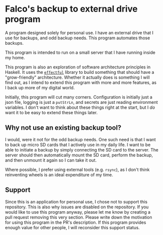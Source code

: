 # Falco's backup to external drive program

A program designed solely for personal use. I have an external drive that I use
for backups, and odd backup needs. This program automates those backups.

This program is intended to run on a small server that I have running inside my
home.

This program is also an exploration of software architecture principles in
Haskell. It uses the
[`effectful`](https://github.com/haskell-effectful/effectful) library to build
something that should have a "grow-friendly" architecture. Whether it actually
does is something I will find out, as I intend to extend this program with more
and more features, as I back up more of my digital world.

Initially, this program will cut many corners. Configuration is initially just a
json file, logging is just a `putStrLn`, and secrets are just reading
environment variables. I don't want to think about these things right at the
start, but I _do_ want it to be easy to extend these things later.

## Why not use an existing backup tool?

I would, were it not for the odd backup needs. One such need is that I want to
back up micro SD cards that I actively use in my daily life. I want to be able
to initiate a backup by simply connecting the SD card to the server. The server
should then automatically mount the SD card, perform the backup, and then
unmount it again so I can take it out.

Where possible, I prefer using external tools (e.g. `rsync`), as I don't think
reinventing wheels is an ideal expenditure of my time.

## Support

Since this is an application for personal use, I chose not to support this
repository. This is also why issues are disabled on the repository. If you would
like to use this program anyway, please let me know by creating a pull request
removing this very section. Please write down the motivation for using this
program in the PR's description. If this program provides enough value for other
people, I will reconsider this support status.
